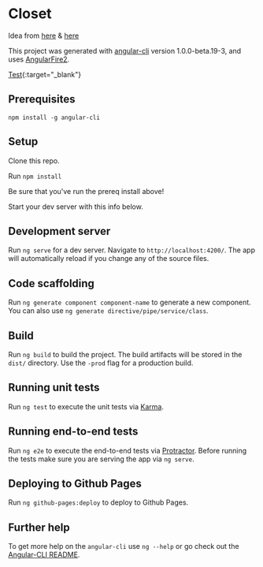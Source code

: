 # Closet

Idea from [here](https://www.reddit.com/r/femalefashionadvice/comments/5ojqbo/outfit_calculator_get_the_most_out_of_mixing_and/) & [here](https://www.reddit.com/r/femalefashionadvice/comments/5oxwkh/wardrobe_organization_overkill_via_relational/)

This project was generated with [angular-cli](https://github.com/angular/angular-cli) version 1.0.0-beta.19-3, and uses [AngularFire2](https://github.com/angular/angularfire2).

[Test](http://codepen.io/){:target="_blank"}

## Prerequisites

`npm install -g angular-cli`

## Setup

Clone this repo.

Run `npm install`

Be sure that you've run the prereq install above!

Start your dev server with this info below. 

## Development server
Run `ng serve` for a dev server. Navigate to `http://localhost:4200/`. The app will automatically reload if you change any of the source files.

## Code scaffolding

Run `ng generate component component-name` to generate a new component. You can also use `ng generate directive/pipe/service/class`.

## Build

Run `ng build` to build the project. The build artifacts will be stored in the `dist/` directory. Use the `-prod` flag for a production build.

## Running unit tests

Run `ng test` to execute the unit tests via [Karma](https://karma-runner.github.io).

## Running end-to-end tests

Run `ng e2e` to execute the end-to-end tests via [Protractor](http://www.protractortest.org/).
Before running the tests make sure you are serving the app via `ng serve`.

## Deploying to Github Pages

Run `ng github-pages:deploy` to deploy to Github Pages.

## Further help

To get more help on the `angular-cli` use `ng --help` or go check out the [Angular-CLI README](https://github.com/angular/angular-cli/blob/master/README.md).
